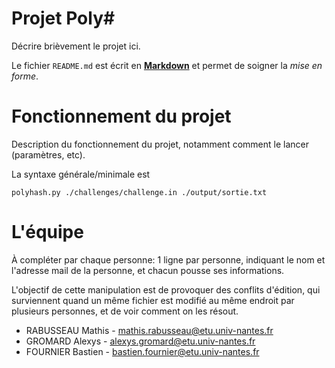 # Projet Poly#

Décrire brièvement le projet ici.

Le fichier `README.md` est écrit en [**Markdown**](https://docs.github.com/en/get-started/writing-on-github/getting-started-with-writing-and-formatting-on-github/basic-writing-and-formatting-syntax) et permet de soigner la _mise en forme_.

# Fonctionnement du projet

Description du fonctionnement du projet, notamment comment le lancer (paramètres, etc).

La syntaxe générale/minimale est

    polyhash.py ./challenges/challenge.in ./output/sortie.txt

# L'équipe


À compléter par chaque personne: 1 ligne par personne, indiquant le nom et l'adresse mail de la personne, et chacun pousse ses informations.

L'objectif de cette manipulation est de provoquer des conflits d'édition, qui surviennent quand un même fichier est modifié au même endroit par plusieurs personnes, et de voir comment on les résout.

- RABUSSEAU Mathis - mathis.rabusseau@etu.univ-nantes.fr
- GROMARD Alexys - alexys.gromard@etu.univ-nantes.fr
- FOURNIER Bastien - bastien.fournier@etu.univ-nantes.fr
